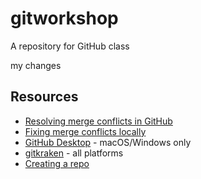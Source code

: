 # gitworkshop
A repository for GitHub class

my changes

## Resources

- [Resolving merge conflicts in GitHub](https://docs.github.com/en/pull-requests/collaborating-with-pull-requests/addressing-merge-conflicts/resolving-a-merge-conflict-on-github)
- [Fixing merge conflicts locally](https://www.atlassian.com/git/tutorials/using-branches/merge-conflicts)
- [GitHub Desktop](https://desktop.github.com/) - macOS/Windows only
- [gitkraken](https://www.gitkraken.com/) - all platforms
- [Creating a repo](https://docs.github.com/en/get-started/quickstart/create-a-repo)


